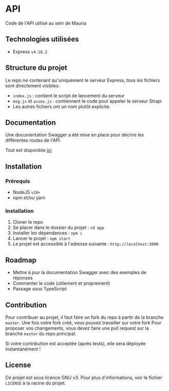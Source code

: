 # API 
Code de l'API utilisé au sein de Mauria

## Technologies utilisées

- Express `v4.18.2`

## Structure du projet

Le repo ne contenant qu'uniquement le serveur Express, tous les fichiers sont directement visibles:
- `index.js` : contient le script de lancement du serveur
- `msg.js` et `assos.js` : contiennent le code pour appeler le serveur Strapi
- Les autres fichiers ont un nom plutôt explicite.

## Documentation

Une documentation Swagger a été mise en place pour décrire les différentes routes de l'API.

Tout est disponible [ici](https://mauriaapi.fly.dev/)

## Installation

### Prérequis

- NodeJS `v18+`
- npm *et/ou* yarn

### Installation

1. Cloner le repo
2. Se placer dans le dossier du projet : `cd app`
3. Installer les dépendances : `npm i`
4. Lancer le projet : `npm start`
5. Le projet est accessible à l'adresse suivante : `http://localhost:3000`


## Roadmap
- Mettre à jour la documentation Swagger avec des exemples de réponses
- Commenter le code (utilement et proprement)
- Passage sous TypeScript


## Contribution

Pour contribuer au projet, il faut faire un fork du repo à partir de la branche `master`.
Une fois votre fork créé, vous pouvez travailler sur votre fork
Pour proposer vos changements, vous devez faire une pull request sur la branche `master` du repo principal.

Si votre contribution est acceptée (après tests), elle sera déployée instantanément !

## License
Ce projet est sous licence GNU v3. Pour plus d'informations, voir le fichier `LICENSE` à la racine du projet.

